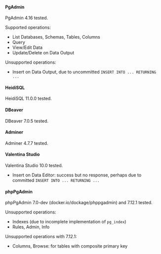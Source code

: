 #### PgAdmin

PgAdmin 4.16 tested.

Supported operations:

- List Databases, Schemas, Tables, Columns
- Query
- View/Edit Data
- Update/Delete on Data Output

Unsupported operations:

- Insert on Data Output, due to uncommitted `INSERT INTO ... RETURNING ...`

#### HeidiSQL

HeidiSQL 11.0.0 tested.

#### DBeaver

DBeaver 7.0.5 tested.

#### Adminer

Adminer 4.7.7 tested.

#### Valentina Studio

Valentina Studio 10.0 tested.

- Insert on Data Editor: success but no response, perhaps due to committed `INSERT INTO ... RETURNING ...`

#### phpPgAdmin

phpPgAdmin 7.0-dev (docker.io/dockage/phppgadmin) and 7.12.1 tested.

Unsupported operations:

- Indexes (due to incomplete implementation of `pg_index`)
- Rules, Admin, Info

Unsupported operations with 7.12.1:

- Columns, Browse: for tables with composite primary key